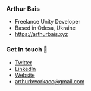 ### Arthur Bais

- Freelance Unity Developer
- Based in Odesa, Ukraine
- <https://arthurbais.xyz>

### Get in touch 📧

- [Twitter](https://x.com/arthurbdev)
- [LinkedIn](https://www.linkedin.com/in/arthurbais)
- [Website](https://arthurbais.xyz/contact)
- [arthurbworkacc@gmail.com](mailto:arthurbworkacc@gmail.com)
